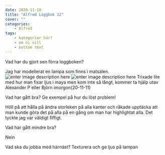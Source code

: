 ```yaml
---
date: 2020-11-10
title: "Alfred Loggbok 12"
cover: ""
categories: 
    - Alfred
tags:
    - kategorier här?
    - om ni vill
    - bottom text
---
```



Vad har du gjort sen förra loggboken?

Jag har modellerat en lampa som finns i matsalen. 
![enter image description here](https://cdn.discordapp.com/attachments/493512369662590977/775697803681726464/20-11-10_1.png)
![enter image description here](https://cdn.discordapp.com/attachments/493512369662590977/775698474070966272/20-11-10_2.png)
Trixade lite med hur man fixar ljus i maya men kom inte så långt, kommer ta hjälp utav Alexander P eller Björn imorgon(20-11-11)

Vad har gått bra? Ge exempel på hur du löst problem!

Höll på att hålla på ändra storleken på alla kanter och råkade upptäcka att man kunde göra det på alla på en gång om man har highlightat alla. Det tyckte jag var väldigt fiffigt.

Vad har gått mindre bra? 

Nein

Vad ska du jobba med härnäst?
Texturera och ge ljus på lampan

